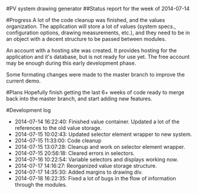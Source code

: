 #PV system drawing generator
##Status report for the week of 2014-07-14

#Progress
A lot of the code cleanup was finished, and the values organization. 
The application will store a lot of values 
(system specs., configuration options, drawing measurements, etc.), 
and they need to be in an object with a decent structure to be passed between modules.

An account with a hosting site was created. 
It provides hosting for the application and it's database, but is not ready for use yet. 
The free account may be enough during this early development phase.

Some formating changes were made to the master branch to improve the current demo.

#Plans
Hopefully finish getting the last 6+ weeks of code ready to merge back into the master branch, and start adding new features.

#Development log
* 2014-07-14 16:22:40: Finished value container. Updated a lot of the references to the old value storage.
* 2014-07-15 10:02:43: Updated selector element wrapper to new system.
* 2014-07-15 11:33:00: Code cleanup
* 2014-07-15 13:07:28: Cleanup and work on selector element wrapper.
* 2014-07-15 20:56:18: Cleared errors in selectors.
* 2014-07-16 10:22:54: Variable selectors and displays working now.
* 2014-07-17 14:16:27: Reorganized value storage structure.
* 2014-07-17 14:35:30: Added margins to drawing div.
* 2014-07-18 16:22:35: Fixed a lot of bugs in the flow of information through the modules.
